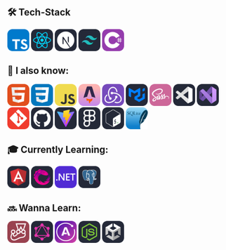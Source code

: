 ## 🛠️ Tech-Stack
<p>
  <img src="https://github.com/tandpfun/skill-icons/blob/main/icons/TypeScript.svg" alt="TypeScript" height="50" margin:4px">
  <img src="https://github.com/tandpfun/skill-icons/blob/main/icons/React-Dark.svg" alt="React" height="50" margin:4px">
  <img src="https://github.com/tandpfun/skill-icons/blob/main/icons/NextJS-Dark.svg" alt="NextJS" height="50" margin:4px">
  <img src="https://github.com/tandpfun/skill-icons/blob/main/icons/TailwindCSS-Dark.svg" alt="Tailwind" height="50" margin:4px">
  <img src="https://github.com/tandpfun/skill-icons/blob/main/icons/CS.svg" alt="CS" height="50" margin:4px">
</p>

## 🧠 I also know:
<p>
<img src="https://github.com/tandpfun/skill-icons/blob/main/icons/HTML.svg" alt="HTML" height="50" margin:4px">
<img src="https://github.com/tandpfun/skill-icons/blob/main/icons/CSS.svg" alt="CSS" height="50" margin:4px">
<img src="https://github.com/tandpfun/skill-icons/blob/main/icons/JavaScript.svg" alt="Javascript" height="50" margin:4px">
<img src="https://github.com/tandpfun/skill-icons/blob/main/icons/Astro.svg" alt="Astro" height="50" margin:4px">
<img src="https://github.com/tandpfun/skill-icons/blob/main/icons/Redux.svg" alt="Redux" height="50" margin:4px">
<img src="https://github.com/tandpfun/skill-icons/blob/main/icons/MaterialUI-Dark.svg" alt="MaterialUI" height="50" margin:4px">
<img src="https://github.com/tandpfun/skill-icons/blob/main/icons/Sass.svg" alt="Sass" height="50" margin:4px">
<img src="https://github.com/tandpfun/skill-icons/blob/main/icons/VSCode-Dark.svg" alt="VS Code" height="50" margin:4px">
<img src="https://github.com/tandpfun/skill-icons/blob/main/icons/VisualStudio-Dark.svg" alt="VS" height="50" margin:4px">
<img src="https://github.com/tandpfun/skill-icons/blob/main/icons/Git.svg" alt="Git" height="50" margin:4px">
<img src="https://github.com/tandpfun/skill-icons/blob/main/icons/Github-Dark.svg" alt="Github" height="50" margin:4px">
<img src="https://github.com/tandpfun/skill-icons/blob/main/icons/Vite-Dark.svg" alt="Vite" height="50" margin:4px">
<img src="https://github.com/tandpfun/skill-icons/blob/main/icons/Figma-Dark.svg" alt="Figma" height="50" margin:4px">
<img src="https://github.com/tandpfun/skill-icons/blob/main/icons/Bash-Dark.svg" alt="Bash" height="50" margin:4px">
<img src="https://github.com/tandpfun/skill-icons/blob/main/icons/SQLite.svg" alt="SQLite" height="50" margin:4px">
</p>

## 🎓 Currently Learning:
<p>
<img src="https://github.com/tandpfun/skill-icons/blob/main/icons/Angular-Dark.svg" alt="Angular" height="50" margin:4px">
<img src="https://github.com/tandpfun/skill-icons/blob/main/icons/ReactiveX-Dark.svg" alt="RxJS" height="50" margin:4px">
<img src="https://github.com/tandpfun/skill-icons/blob/main/icons/DotNet.svg" alt="DotNET" height="50" margin:4px">
<img src="https://github.com/tandpfun/skill-icons/blob/main/icons/PostgreSQL-Dark.svg" alt="PostgreSQL" height="50" margin:4px">
</p>

## 🔜 Wanna Learn:
<p>
<img src="https://github.com/tandpfun/skill-icons/blob/main/icons/Jest.svg" alt="Jest" height="50" margin:4px">
<img src="https://github.com/tandpfun/skill-icons/blob/main/icons/GraphQL-Dark.svg" alt="GraphQL" height="50" margin:4px ">
<img src="https://github.com/tandpfun/skill-icons/blob/main/icons/Apollo.svg" alt="Apollo" height="50" margin:4px"> 
<img src="https://github.com/tandpfun/skill-icons/blob/main/icons/NodeJS-Dark.svg" alt="NodeJS" height="50" margin:4px">
<img src="https://github.com/tandpfun/skill-icons/blob/main/icons/Unity-Dark.svg" alt="Unity" height="50" margin:4px">
</p>
